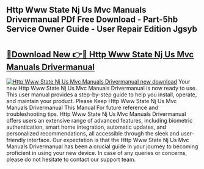 ## Http Www State Nj Us Mvc Manuals Drivermanual PDf Free Download - Part-5hb Service Owner Guide - User Repair Edition Jgsyb

# <h2><a href="http://bc43923.oget.top/?id=Http+Www+State+Nj+Us+Mvc+Manuals+Drivermanual">🔗Download New 👉🔴 Http Www State Nj Us Mvc Manuals Drivermanual</a></h2>

[![Http Www State Nj Us Mvc Manuals Drivermanual new download](https://i.imgur.com/5g1atiW.png)](http://bc43923.oget.top/?id=Http+Www+State+Nj+Us+Mvc+Manuals+Drivermanual)
Your new Http Www State Nj Us Mvc Manuals Drivermanual is now ready to use. This user manual provides a step-by-step guide to help you install, operate, and maintain your product. Please Keep Http Www State Nj Us Mvc Manuals Drivermanual This Manual For future reference and troubleshooting tips. Http Www State Nj Us Mvc Manuals Drivermanual offers users an extensive range of advanced features, including biometric authentication, smart home integration, automatic updates, and personalized recommendations, all accessible through the sleek and user-friendly interface. Our expectation is that the Http Www State Nj Us Mvc Manuals Drivermanual has been a crucial guide in your journey to becoming proficient in using your new device. In case of any queries or concerns, please do not hesitate to contact our support team.

